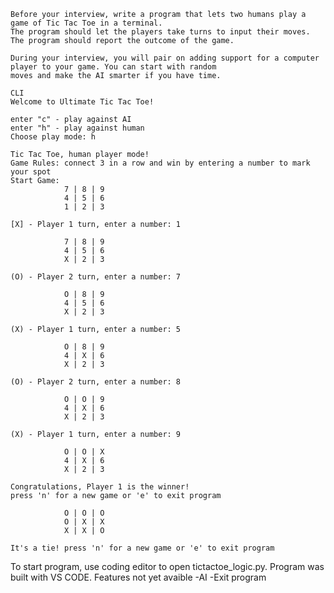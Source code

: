     Before your interview, write a program that lets two humans play a game of Tic Tac Toe in a terminal. 
    The program should let the players take turns to input their moves. The program should report the outcome of the game.

    During your interview, you will pair on adding support for a computer player to your game. You can start with random 
    moves and make the AI smarter if you have time.

    CLI 
    Welcome to Ultimate Tic Tac Toe!

    enter "c" - play against AI
    enter "h" - play against human
    Choose play mode: h

    Tic Tac Toe, human player mode!
    Game Rules: connect 3 in a row and win by entering a number to mark your spot
    Start Game:
                7 | 8 | 9
                4 | 5 | 6
                1 | 2 | 3

    [X] - Player 1 turn, enter a number: 1

                7 | 8 | 9
                4 | 5 | 6
                X | 2 | 3

    (O) - Player 2 turn, enter a number: 7

                O | 8 | 9
                4 | 5 | 6
                X | 2 | 3

    (X) - Player 1 turn, enter a number: 5

                O | 8 | 9
                4 | X | 6
                X | 2 | 3

    (O) - Player 2 turn, enter a number: 8

                O | O | 9
                4 | X | 6
                X | 2 | 3

    (X) - Player 1 turn, enter a number: 9

                O | O | X
                4 | X | 6
                X | 2 | 3

    Congratulations, Player 1 is the winner!
    press 'n' for a new game or 'e' to exit program

                O | O | O
                O | X | X
                X | X | O 

    It's a tie! press 'n' for a new game or 'e' to exit program


To start program, use coding editor to open tictactoe_logic.py.
Program was built with VS CODE. 
Features not yet avaible
    -AI
    -Exit program